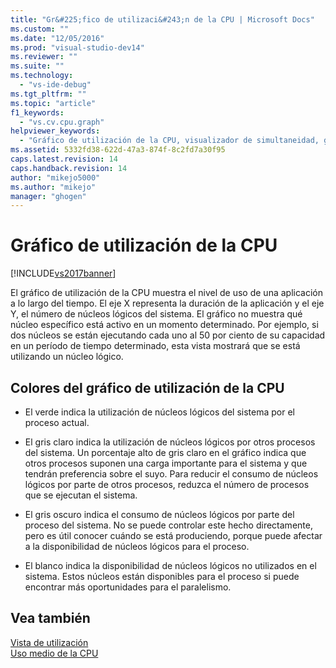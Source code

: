 ```yaml
---
title: "Gr&#225;fico de utilizaci&#243;n de la CPU | Microsoft Docs"
ms.custom: ""
ms.date: "12/05/2016"
ms.prod: "visual-studio-dev14"
ms.reviewer: ""
ms.suite: ""
ms.technology: 
  - "vs-ide-debug"
ms.tgt_pltfrm: ""
ms.topic: "article"
f1_keywords: 
  - "vs.cv.cpu.graph"
helpviewer_keywords: 
  - "Gráfico de utilización de la CPU, visualizador de simultaneidad, gráfico de utilización de la CPU"
ms.assetid: 5332fd38-622d-47a3-874f-8c2fd7a30f95
caps.latest.revision: 14
caps.handback.revision: 14
author: "mikejo5000"
ms.author: "mikejo"
manager: "ghogen"
---
```

# Gr&#225;fico de utilizaci&#243;n de la CPU
[!INCLUDE[vs2017banner](../code-quality/includes/vs2017banner.md)]

El gráfico de utilización de la CPU muestra el nivel de uso de una aplicación a lo largo del tiempo.  El eje X representa la duración de la aplicación y el eje Y, el número de núcleos lógicos del sistema.  El gráfico no muestra qué núcleo específico está activo en un momento determinado.  Por ejemplo, si dos núcleos se están ejecutando cada uno al 50 por ciento de su capacidad en un período de tiempo determinado, esta vista mostrará que se está utilizando un núcleo lógico.  
  
## Colores del gráfico de utilización de la CPU  
  
-   El verde indica la utilización de núcleos lógicos del sistema por el proceso actual.  
  
-   El gris claro indica la utilización de núcleos lógicos por otros procesos del sistema.  Un porcentaje alto de gris claro en el gráfico indica que otros procesos suponen una carga importante para el sistema y que tendrán preferencia sobre el suyo.  Para reducir el consumo de núcleos lógicos por parte de otros procesos, reduzca el número de procesos que se ejecutan el sistema.  
  
-   El gris oscuro indica el consumo de núcleos lógicos por parte del proceso del sistema.  No se puede controlar este hecho directamente, pero es útil conocer cuándo se está produciendo, porque puede afectar a la disponibilidad de núcleos lógicos para el proceso.  
  
-   El blanco indica la disponibilidad de núcleos lógicos no utilizados en el sistema.  Estos núcleos están disponibles para el proceso si puede encontrar más oportunidades para el paralelismo.  
  
## Vea también  
 [Vista de utilización](../profiling/utilization-view.md)   
 [Uso medio de la CPU](../profiling/average-cpu-utilization.md)